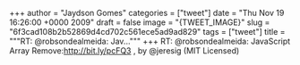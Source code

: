 
+++
author = "Jaydson Gomes"
categories = ["tweet"]
date = "Thu Nov 19 16:26:00 +0000 2009"
draft = false
image = "{TWEET_IMAGE}"
slug = "6f3cad108b2b52869d4cd702c561ece5ad9ad829"
tags = ["tweet"]
title = """RT: @robsondealmeida: Jav..."""
+++
RT: @robsondealmeida: JavaScript Array Remove:http://bit.ly/pcFQ3 , by @jeresig (MIT Licensed)
